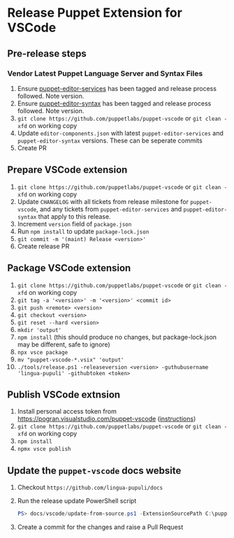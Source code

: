 # Release Puppet Extension for VSCode

## Pre-release steps

### Vendor Latest Puppet Language Server and Syntax Files

1. Ensure [puppet-editor-services](https://github.com/puppetlabs/puppet-editor-services) has been tagged and release process followed. Note version.
1. Ensure [puppet-editor-syntax](https://github.com/puppetlabs/puppet-editor-syntax) has been tagged and release process followed. Note version.
1. `git clone https://github.com/puppetlabs/puppet-vscode` or `git clean -xfd` on working copy
1. Update `editor-components.json` with latest `puppet-editor-services` and `puppet-editor-syntax` versions. These can be seperate commits
1. Create PR

## Prepare VSCode extension

1. `git clone https://github.com/puppetlabs/puppet-vscode` or `git clean -xfd` on working copy
1. Update `CHANGELOG` with all tickets from release milestone for `puppet-vscode`, and any tickets from `puppet-editor-services` and `puppet-editor-syntax` that apply to this release.
1. Increment `version` field of `package.json`
1. Run `npm install` to update `package-lock.json`
1. `git commit -m '(maint) Release <version>'`
1. Create release PR

## Package VSCode extension

1. `git clone https://github.com/puppetlabs/puppet-vscode` or `git clean -xfd` on working copy
1. `git tag -a '<version>' -m '<version>' <commit id>`
1. `git push <remote> <version>`
1. `git checkout <version>`
1. `git reset --hard <version>`
1. `mkdir 'output'`
1. `npm install` (this should produce no changes, but package-lock.json may be different, safe to ignore)
1. `npx vsce package`
1. `mv "puppet-vscode-*.vsix" 'output'`
1. `./tools/release.ps1 -releaseversion <version> -guthubusername 'lingua-pupuli' -githubtoken <token>`

## Publish VSCode extnsion

1. Install personal access token from https://pogran.visualstudio.com/puppet-vscode ([instructions](https://code.visualstudio.com/api/working-with-extensions/publishing-extension#get-a-personal-access-token))
1. `git clone https://github.com/puppetlabs/puppet-vscode` or `git clean -xfd` on working copy
1. `npm install`
1. `npmx vsce publish`

## Update the `puppet-vscode` docs website

1. Checkout `https://github.com/lingua-pupuli/docs`
1. Run the release update PowerShell script

   ``` powershell
   PS> docs/vscode/update-from-source.ps1 -ExtensionSourcePath C:\puppet-vscode
   ```
   
1. Create a commit for the changes and raise a Pull Request
